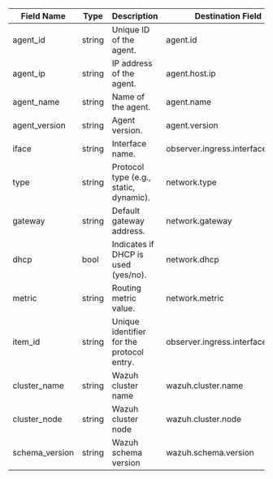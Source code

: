 | Field Name     | Type   | Description                               | Destination Field               | Custom |
|----------------|--------|-------------------------------------------|---------------------------------|--------|
| agent_id       | string | Unique ID of the agent.                   | agent.id                        | FALSE  |
| agent_ip       | string | IP address of the agent.                  | agent.host.ip                   | TRUE   |
| agent_name     | string | Name of the agent.                        | agent.name                      | FALSE  |
| agent_version  | string | Agent version.                            | agent.version                   | FALSE  |
| iface          | string | Interface name.                           | observer.ingress.interface.name | FALSE  |
| type           | string | Protocol type (e.g., static, dynamic).    | network.type                    | FALSE  |
| gateway        | string | Default gateway address.                  | network.gateway                 | TRUE   |
| dhcp           | bool   | Indicates if DHCP is used (yes/no).       | network.dhcp                    | TRUE   |
| metric         | string | Routing metric value.                     | network.metric                  | TRUE   |
| item_id        | string | Unique identifier for the protocol entry. | observer.ingress.interface.id   | FALSE  |
| cluster_name   | string | Wazuh cluster name                        | wazuh.cluster.name              | TRUE   |
| cluster_node   | string | Wazuh cluster node                        | wazuh.cluster.node              | TRUE   |
| schema_version | string | Wazuh schema version                      | wazuh.schema.version            | TRUE   |
